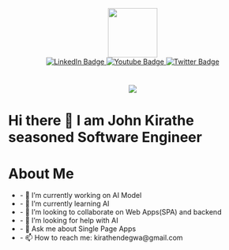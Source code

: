 
<div id="header" align="center">
   <img src="https://i.giphy.com/media/v1.Y2lkPTc5MGI3NjExYmRsOHFoenJlZTYybDYwbGliZjU2eG1xMjhpeXViMnBxN3cyeHRlNSZlcD12MV9pbnRlcm5hbF9naWZfYnlfaWQmY3Q9cw/kF6XLAE5EUAT4Df94n/giphy.gif" width="100"/>
<div id="badges">
  <a href="https://www.linkedin.com/in/john-kirathe-15a54570">
    <img src="https://img.shields.io/badge/LinkedIn-blue?style=for-the-badge&logo=linkedin&logoColor=white" alt="LinkedIn Badge"/>
  </a>
  <a href="https://www.youtube.com/channel/UCrYy21k9BFhOg4uzl4wfU0w">
    <img src="https://img.shields.io/badge/YouTube-red?style=for-the-badge&logo=youtube&logoColor=white" alt="Youtube Badge"/>
  </a>
  <a href="https://x.com/kirathendegwa">
    <img src="https://img.shields.io/badge/Twitter-blue?style=for-the-badge&logo=twitter&logoColor=white" alt="Twitter Badge"/>
  </a>
    <h1> <img src="https://komarev.com/ghpvc/?username=Jonnykratz" /></h1>
</div> 
</div>

<h1>Hi there 👋 I am John Kirathe seasoned Software Engineer</h1>
  <div  align="left">
    <h1>About Me</h1>
   <ul>
     <li>- 🔭 I’m currently working on AI Model</li>
     <li>- 🌱 I’m currently learning AI</li>
     <li>- 👯 I’m looking to collaborate on Web Apps(SPA) and backend</li>
     <li>- 🤔 I’m looking for help with AI</li>
     <li>- 💬 Ask me about Single Page Apps</li>
     <li>- 📫 How to reach me: kirathendegwa@gmail.com</li>
   </ul>
  </div>



<!--
**Jonnykratz/Jonnykratz** is a ✨ _special_ ✨ repository because its `README.md` (this file) appears on your GitHub profile.

Here are some ideas to get you started:

- 🔭 I’m currently working on ...
- 🌱 I’m currently learning ...
- 👯 I’m looking to collaborate on ...
- 🤔 I’m looking for help with ...
- 💬 Ask me about ...
- 📫 How to reach me: ...
- 😄 Pronouns: ...
- ⚡ Fun fact: ...
-->
